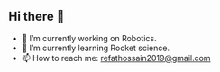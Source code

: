 ## Hi there 👋

- 🔭 I’m currently working on Robotics.
- 🌱 I’m currently learning Rocket science.
- 📫 How to reach me: refathossain2019@gmail.com
